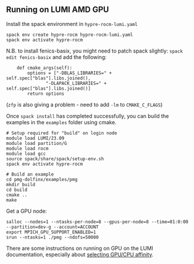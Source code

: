 
## Running on LUMI AMD GPU

Install the spack environment in `hypre-rocm-lumi.yaml`

```
spack env create hypre-rocm hypre-rocm-lumi.yaml
spack env activate hypre-rocm
```

N.B. to install fenics-basix, you might need to patch spack slightly:
`spack edit fenics-basix` and add the following:

```
    def cmake_args(self):
        options = ["-DBLAS_LIBRARIES=" + self.spec["blas"].libs.joined(),
	           "-DLAPACK_LIBRARIES=" + self.spec["blas"].libs.joined()]
        return options
```

(`zfp` is also giving a problem - need to add `-lm` to `CMAKE_C_FLAGS`)

Once `spack install` has completed successfully, you can build the examples in the `examples` folder using cmake.

```
# Setup required for "build" on login node
module load LUMI/23.09
module load partition/G
module load rocm
module load gcc
source spack/share/spack/setup-env.sh
spack env activate hypre-rocm

# Build an example
cd pmg-dolfinx/examples/pmg
mkdir build
cd build
cmake ..
make
```

Get a GPU node:

```
salloc --nodes=1 --ntasks-per-node=8 --gpus-per-node=8 --time=01:0:00 --partition=dev-g --account=ACCOUNT
export MPICH_GPU_SUPPORT_ENABLED=1
srun --ntasks=1 ./pmg --ndofs=50000
```

There are some instructions on running on GPU on the LUMI documentation, especially about [selecting GPU/CPU affinity](https://docs.lumi-supercomputer.eu/runjobs/scheduled-jobs/lumig-job/).
